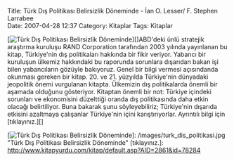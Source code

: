 Title: Türk Dış Politikası Belirsizlik Döneminde - İan O. Lesser/ F. Stephen Larrabee  
Date: 2007-04-28 12:37
Category: Kitaplar
Tags: Kitaplar

[![Türk Dış Politikası Belirsizlik Döneminde][]][]ABD'deki ünlü
stratejik araştırma kuruluşu RAND Corporation tarafından 2003 yılında
yayınlanan bu kitap, Türkiye'nin dış politikaları hakkında bir fikir
veriyor. Yabancı bir kuruluşun ülkemiz hakkındaki bu raporunda sorunlara
dışarıdan bakan işi bilen yabancıların gözüyle bakıyoruz. Genel bir
bilgi vermesi açısındanda okunması gereken bir kitap. 20. ve 21.
yüzyılda Türkiye'nin dünyadaki jeopolitik önemi vurgulanan kitapta.
Ülkemizin dış politikalarda önemli bir aşamada olduğunu gösteriyor.
Kitaptan önemli bir not: Türkiye içindeki sorunları ve ekonomisini
düzelttiği oranda dış politikasında daha etkin olacağı belirtiliyor.
Buna bakarak şunu söyleyebiliriz; Türkiye'nin dışarıda etkisini
azaltmaya çalışanlar Türkiye'nin içini karıştırıyorlar. Ayrıntılı bilgi
için [tıklayınız.][]

  [Türk Dış Politikası Belirsizlik Döneminde]: /images/turk_dis_politikasi.kucukresim.jpg
  [![Türk Dış Politikası Belirsizlik Döneminde][]]: /images/turk_dis_politikasi.jpg
    "Türk Dış Politikası Belirsizlik Döneminde"
  [tıklayınız.]: http://www.kitapyurdu.com/kitap/default.asp?AID=2861&id=78284
